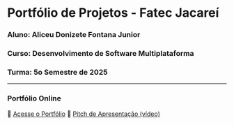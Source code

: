 # Portfólio de Projetos - Fatec Jacareí
### Aluno: Aliceu Donizete Fontana Junior
### Curso: Desenvolvimento de Software Multiplataforma
### Turma: 5o Semestre de 2025
 
---

### Portfólio Online  
🔗 [Acesse o Portfólio]((https://github.com/fatec-jacarei-dsm-portfolio/ra2581392313021))
🎤 [Pitch de Apresentação (vídeo)](LINK_PARA_VIDEO_NO_TEAMS)
